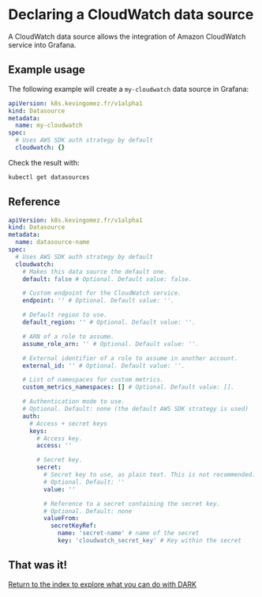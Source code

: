 # Declaring a CloudWatch data source

A CloudWatch data source allows the integration of Amazon CloudWatch service into Grafana.

## Example usage

The following example will create a `my-cloudwatch` data source in Grafana:

```yaml
apiVersion: k8s.kevingomez.fr/v1alpha1
kind: Datasource
metadata:
  name: my-cloudwatch
spec:
  # Uses AWS SDK auth strategy by default
  cloudwatch: {}
```

Check the result with:

```sh
kubectl get datasources
```

## Reference

```yaml
apiVersion: k8s.kevingomez.fr/v1alpha1
kind: Datasource
metadata:
  name: datasource-name
spec:
  # Uses AWS SDK auth strategy by default
  cloudwatch:
    # Makes this data source the default one.
    default: false # Optional. Default value: false.

    # Custom endpoint for the CloudWatch service.
    endpoint: '' # Optional. Default value: ''.

    # Default region to use.
    default_region: '' # Optional. Default value: ''.

    # ARN of a role to assume.
    assume_role_arn: '' # Optional. Default value: ''.

    # External identifier of a role to assume in another account.
    external_id: '' # Optional. Default value: ''.

    # List of namespaces for custom metrics.
    custom_metrics_namespaces: [] # Optional. Default value: [].

    # Authentication mode to use.
    # Optional. Default: none (the default AWS SDK strategy is used)
    auth:
      # Access + secret keys
      keys:
        # Access key.
        access: ''

        # Secret key.
        secret:
          # Secret key to use, as plain text. This is not recommended.
          # Optional. Default: ''
          value: ''

          # Reference to a secret containing the secret key.
          # Optional. Default: none
          valueFrom:
            secretKeyRef:
              name: 'secret-name' # name of the secret
              key: 'cloudwatch_secret_key' # Key within the secret
```

## That was it!

[Return to the index to explore what you can do with DARK](../index.md)
